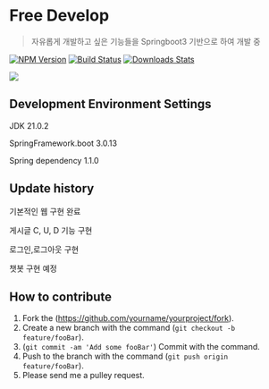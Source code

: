 # Free Develop
> 자유롭게 개발하고 싶은 기능들을 Springboot3 기반으로 하여 개발 중

[![NPM Version][npm-image]][npm-url]
[![Build Status][travis-image]][travis-url]
[![Downloads Stats][npm-downloads]][npm-url]


![](../header.png)


## Development Environment Settings

JDK 21.0.2

SpringFramework.boot 3.0.13

Spring dependency 1.1.0

## Update history

기본적인 웹 구현 완료

게시글 C, U, D 기능 구현

로그인,로그아웃 구현

챗봇 구현 예정

## How to contribute

1. Fork the (<https://github.com/yourname/yourproject/fork>).
2. Create a new branch with the command (`git checkout -b feature/fooBar`).
3. (`git commit -am 'Add some fooBar'`) Commit with the command.
4. Push to the branch with the command (`git push origin feature/fooBar`). 
5. Please send me a pulley request.

<!-- Markdown link & img dfn's -->
[npm-image]: https://img.shields.io/npm/v/datadog-metrics.svg?style=flat-square
[npm-url]: https://npmjs.org/package/datadog-metrics
[npm-downloads]: https://img.shields.io/npm/dm/datadog-metrics.svg?style=flat-square
[travis-image]: https://img.shields.io/travis/dbader/node-datadog-metrics/master.svg?style=flat-square
[travis-url]: https://travis-ci.org/dbader/node-datadog-metrics
[wiki]: https://github.com/yourname/yourproject/wiki
